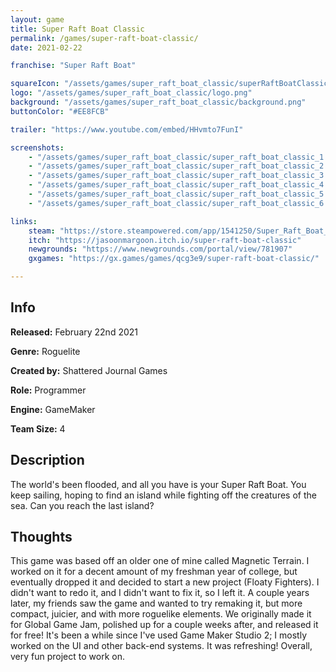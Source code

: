 ```yaml
---
layout: game
title: Super Raft Boat Classic
permalink: /games/super-raft-boat-classic/
date: 2021-02-22

franchise: "Super Raft Boat"

squareIcon: "/assets/games/super_raft_boat_classic/superRaftBoatClassic512.png"
logo: "/assets/games/super_raft_boat_classic/logo.png"
background: "/assets/games/super_raft_boat_classic/background.png"
buttonColor: "#EE8FCB"

trailer: "https://www.youtube.com/embed/HHvmto7FunI"

screenshots:
    - "/assets/games/super_raft_boat_classic/super_raft_boat_classic_1.png"
    - "/assets/games/super_raft_boat_classic/super_raft_boat_classic_2.png"
    - "/assets/games/super_raft_boat_classic/super_raft_boat_classic_3.png"
    - "/assets/games/super_raft_boat_classic/super_raft_boat_classic_4.png"
    - "/assets/games/super_raft_boat_classic/super_raft_boat_classic_5.png"
    - "/assets/games/super_raft_boat_classic/super_raft_boat_classic_6.png"

links:
    steam: "https://store.steampowered.com/app/1541250/Super_Raft_Boat_Classic/"
    itch: "https://jasoonmargoon.itch.io/super-raft-boat-classic"
    newgrounds: "https://www.newgrounds.com/portal/view/781907"
    gxgames: "https://gx.games/games/qcg3e9/super-raft-boat-classic/"

---
```


## Info
  <p><strong>Released:</strong> February 22nd 2021 </p>
  <p><strong>Genre:</strong> Roguelite </p>
  <p><strong>Created by:</strong> Shattered Journal Games </p>
  <p><strong>Role:</strong> Programmer </p>
  <p><strong>Engine:</strong> GameMaker </p>
  <p><strong>Team Size:</strong> 4 </p>

## Description
The world's been flooded, and all you have is your Super Raft Boat. You keep sailing, hoping to find an island while fighting off the creatures of the sea. Can you reach the last island?

## Thoughts
This game was based off an older one of mine called Magnetic Terrain. I worked on it for a decent amount of my freshman year of college, but eventually dropped it and decided to start a new project (Floaty Fighters). I didn't want to redo it, and I didn't want to fix it, so I left it. A couple years later, my friends saw the game and wanted to try remaking it, but more compact, juicier, and with more roguelike elements. We originally made it for Global Game Jam, polished up for a couple weeks after, and released it for free! It's been a while since I've used Game Maker Studio 2; I mostly worked on the UI and other back-end systems. It was refreshing! Overall, very fun project to work on.
